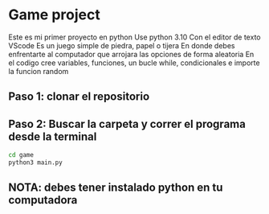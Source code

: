 # Game project

Este es mi primer proyecto en python
Use python 3.10 
Con el editor de texto VScode
Es un juego simple de piedra, papel o tijera
En donde debes enfrentarte al computador que arrojara las opciones de forma aleatoria
En el codigo cree variables, funciones, un bucle while, condicionales e importe la funcion random 

## Paso 1: clonar el repositorio

## Paso 2: Buscar la carpeta y correr el programa desde la terminal

```sh
cd game
python3 main.py

```

## NOTA: debes tener instalado python en tu computadora
